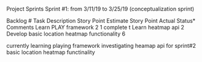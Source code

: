 Project Sprints
Sprint #1: from 3/11/19 to 3/25/19 (conceptualization sprint)
 
Backlog #	Task Description	Story Point Estimate	Story Point Actual	Status*	Comments
          Learn PLAY framework	 2	1 complete t
          Learn heatmap api 	 2	 	 	 
          Develop basic location heatmap functionality	 6	 	 	 
          
currently learning playing framework
investigating heamap api for sprint#2
basic location heatmap functinality 
